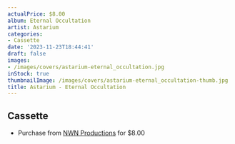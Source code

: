 ```yaml
---
actualPrice: $8.00
album: Eternal Occultation
artist: Astarium
categories:
- Cassette
date: '2023-11-23T18:44:41'
draft: false
images:
- /images/covers/astarium-eternal_occultation.jpg
inStock: true
thumbnailImage: /images/covers/astarium-eternal_occultation-thumb.jpg
title: Astarium - Eternal Occultation
---
```


## Cassette
* Purchase from [NWN Productions](http://shop.nwnprod.com/index.php?route=product/product&path=73&product_id=27637&sort=pd.name&order=ASC) for $8.00
